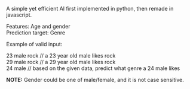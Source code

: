 A simple yet efficient AI first implemented in python, then remade in javascript.

Features: Age and gender  
Prediction target: Genre  

Example of valid input:

23 male rock // a 23 year old male likes rock  
29 male rock // a 29 year old male likes rock  
24 male // based on the given data, predict what genre a 24 male likes

**NOTE:** Gender could be one of male/female, and it is not case sensitive.
